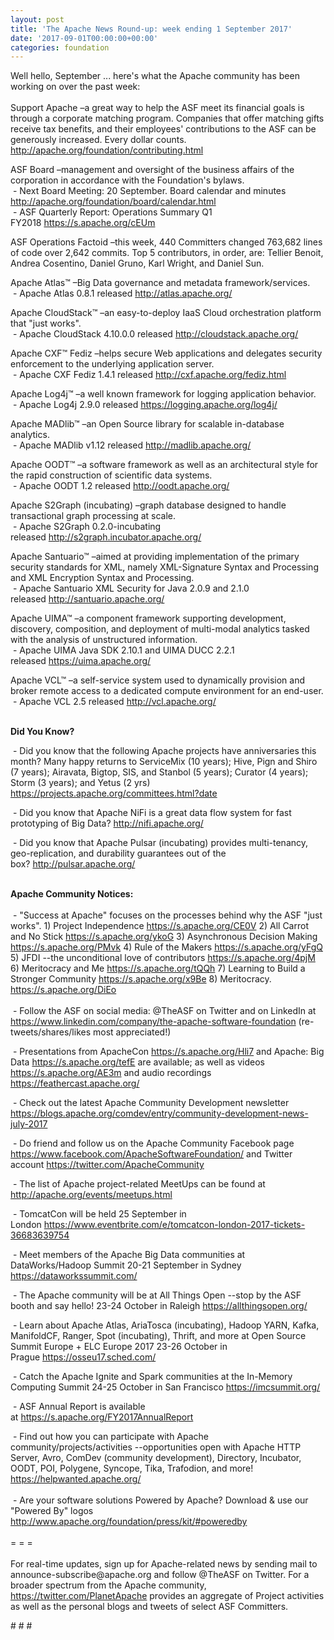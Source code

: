 ```yaml
---
layout: post
title: 'The Apache News Round-up: week ending 1 September 2017'
date: '2017-09-01T00:00:00+00:00'
categories: foundation
---
```

<div>Well hello, September ... here's what the Apache community has been working on over the past week:</div> 
  <div><br /></div> 
  <div>Support Apache –a great way to help the ASF meet its financial goals is through a corporate matching program. Companies that offer matching gifts receive tax benefits, and their employees' contributions to the ASF can be generously increased.&nbsp;Every dollar counts. <a href="http://apache.org/foundation/contributing.html">http://apache.org/foundation/contributing.html</a></div> 
  <p>ASF Board –management and oversight of the business affairs of the corporation in accordance with the Foundation's bylaws.<br />&nbsp;- Next Board Meeting: 20 September. Board calendar and minutes <a href="http://apache.org/foundation/board/calendar.html">http://apache.org/foundation/board/calendar.html</a><br />&nbsp;- ASF Quarterly Report: Operations Summary Q1 FY2018&nbsp;<a href="https://s.apache.org/cEUm">https://s.apache.org/cEUm</a></p> 
  <div>ASF Operations Factoid&nbsp;–this week, 440 Committers changed 763,682 lines of code over 2,642 commits. Top 5 contributors, in order, are: Tellier Benoit, Andrea Cosentino, Daniel Gruno, Karl Wright, and Daniel Sun.</div> 
  <div> 
    <p>Apache Atlas™ –Big&nbsp;Data governance and metadata framework/services.<br />&nbsp;- Apache Atlas 0.8.1 released&nbsp;<a href="http://atlas.apache.org/">http://atlas.apache.org/</a></p> 
    <p>Apache CloudStack™ –an easy-to-deploy IaaS Cloud orchestration platform that &quot;just works&quot;.<br />&nbsp;- Apache CloudStack 4.10.0.0 released&nbsp;<a href="http://cloudstack.apache.org/">http://cloudstack.apache.org/</a></p> 
    <p>Apache CXF™ Fediz –helps secure Web applications and delegates security enforcement to the underlying application server.<br />&nbsp;- Apache CXF Fediz 1.4.1 released&nbsp;<a href="http://cxf.apache.org/fediz.html">http://cxf.apache.org/fediz.html<br /></a></p> 
  </div> 
  <div> 
    <p>Apache Log4j™ –a well known framework for logging application behavior.<br />&nbsp;- Apache Log4j 2.9.0 released&nbsp;<a href="https://logging.apache.org/log4j/">https://logging.apache.org/log4j/</a></p> 
  </div> 
  <div>Apache MADlib™ –an Open Source library for scalable in-database analytics.<br />&nbsp;- Apache MADlib v1.12 released&nbsp;<a href="http://madlib.apache.org/">http://madlib.apache.org/</a></div> 
  <div> 
    <p>Apache OODT™ –a software framework as well as an architectural style for the rapid construction of scientific data systems.<br />&nbsp;- Apache OODT 1.2 released&nbsp;<a href="http://oodt.apache.org/">http://oodt.apache.org/</a></p> 
    <p>Apache S2Graph (incubating) –graph database designed to handle transactional graph processing at scale.<br />&nbsp;- Apache S2Graph 0.2.0-incubating released&nbsp;<a href="http://s2graph.incubator.apache.org/">http://s2graph.incubator.apache.org/</a></p> 
    <p>Apache Santuario™ –aimed at providing implementation of the primary security standards for XML, namely XML-Signature Syntax and Processing and XML Encryption Syntax and Processing.<br />&nbsp;- Apache Santuario XML Security for Java 2.0.9 and 2.1.0 released&nbsp;<a href="http://santuario.apache.org/">http://santuario.apache.org/</a></p> 
  </div> 
  <div> 
    <div></div> 
    <p>Apache UIMA™ –a component framework supporting development, discovery, composition, and deployment of multi-modal analytics tasked with the analysis of unstructured information.<br />&nbsp;- Apache UIMA Java SDK 2.10.1 and UIMA DUCC 2.2.1 released&nbsp;<a href="https://uima.apache.org/">https://uima.apache.org/</a></p> 
    <p>Apache VCL™ –a self-service system used to dynamically provision and broker remote access to a dedicated compute environment for an end-user.<br />&nbsp;- Apache VCL 2.5 released&nbsp;<a href="http://vcl.apache.org/">http://vcl.apache.org/</a></p> 
    <div><br /></div> 
  </div> 
  <div><strong>Did You Know?</strong></div> 
  <div> 
    <p>&nbsp;- Did you know that the following Apache projects have anniversaries this month? Many happy returns to ServiceMix (10 years); Hive, Pign and Shiro (7 years); Airavata, Bigtop, SIS, and Stanbol (5 years); Curator (4 years); Storm (3 years); and Yetus (2 yrs) <a href="https://projects.apache.org/committees.html?date">https://projects.apache.org/committees.html?date</a></p> 
    <p><a href="https://projects.apache.org/committees.html?date"></a>&nbsp;- Did you know that Apache NiFi is a great data flow system for fast prototyping of Big Data?&nbsp;<a href="http://nifi.apache.org/">http://nifi.apache.org/</a></p> 
    <p><a href="https://jaxenter.com/jax-magazine"></a>&nbsp;- Did you know that Apache Pulsar (incubating) provides multi-tenancy, geo-replication, and durability guarantees out of the box?&nbsp;<a href="http://pulsar.apache.org/">http://pulsar.apache.org/</a></p> 
  </div> 
  <div><br /></div> 
  <div><strong>Apache Community Notices:</strong></div> 
  <div><br /></div> 
  <div>&nbsp;- &quot;Success at Apache&quot; focuses on the processes behind why the ASF &quot;just works&quot;. 1) Project Independence <a href="https://s.apache.org/CE0V">https://s.apache.org/CE0V</a> 2) All Carrot and No Stick <a href="https://s.apache.org/ykoG">https://s.apache.org/ykoG</a> 3) Asynchronous Decision Making <a href="https://s.apache.org/PMvk%20">https://s.apache.org/PMvk</a> 4) Rule of the Makers <a href="https://s.apache.org/yFgQ">https://s.apache.org/yFgQ</a> 5) JFDI --the unconditional love of contributors <a href="https://s.apache.org/4pjM">https://s.apache.org/4pjM</a> 6) Meritocracy and Me <a href="https://s.apache.org/tQQh">https://s.apache.org/tQQh</a> 7) Learning to Build a Stronger Community <a href="https://s.apache.org/x9Be">https://s.apache.org/x9Be</a>&nbsp;8) Meritocracy. <a href="https://s.apache.org/DiEo">https://s.apache.org/DiEo</a></div> 
  <div><br /></div> 
  <div>&nbsp;- Follow the ASF on social media: @TheASF on Twitter and on LinkedIn at <a href="https://www.linkedin.com/company/the-apache-software-foundation">https://www.linkedin.com/company/the-apache-software-foundation</a> (re-tweets/shares/likes most appreciated!)</div> 
  <div> 
    <p>&nbsp;- Presentations from ApacheCon <a href="https://s.apache.org/Hli7">https://s.apache.org/Hli7</a> and Apache: Big Data <a href="https://s.apache.org/tefE">https://s.apache.org/tefE</a> are available; as well as videos <a href="https://s.apache.org/AE3m">https://s.apache.org/AE3m</a> and audio recordings <a href="https://feathercast.apache.org/">https://feathercast.apache.org/</a></p> 
    <p><a href="https://feathercast.apache.org/"></a>&nbsp;- Check out the latest Apache Community Development newsletter <a href="https://blogs.apache.org/comdev/entry/community-development-news-july-2017">https://blogs.apache.org/comdev/entry/community-development-news-july-2017</a></p> 
  </div> 
  <div>&nbsp;- Do friend and follow us on the Apache Community Facebook page <a href="https://www.facebook.com/ApacheSoftwareFoundation/">https://www.facebook.com/ApacheSoftwareFoundation/</a> and Twitter account <a href="https://twitter.com/ApacheCommunity">https://twitter.com/ApacheCommunity</a></div> 
  <div> 
    <p>&nbsp;- The list of Apache project-related MeetUps can be found at <a href="https://twitter.com/ApacheCommunity">http://apache.org/events/meetups.html</a></p> 
    <p>&nbsp;- TomcatCon will be held 25 September in London&nbsp;<a href="https://www.eventbrite.com/e/tomcatcon-london-2017-tickets-36683639754">https://www.eventbrite.com/e/tomcatcon-london-2017-tickets-36683639754</a></p> 
  </div> 
  <div> 
    <p>&nbsp;- Meet members of the Apache Big Data communities at DataWorks/Hadoop Summit 20-21 September in Sydney <a href="https://dataworkssummit.com/">https://dataworkssummit.com/</a></p> 
  </div> 
  <div> 
    <p>&nbsp;- The Apache community will be at All Things Open --stop by the ASF booth and say hello! 23-24 October in Raleigh&nbsp;<a href="https://allthingsopen.org/">https://allthingsopen.org/</a></p> 
    <p>&nbsp;- Learn about Apache Atlas, AriaTosca (incubating), Hadoop YARN, Kafka, ManifoldCF, Ranger, Spot (incubating), Thrift, and more at Open Source Summit Europe + ELC Europe 2017 23-26 October in Prague&nbsp;<a href="https://osseu17.sched.com/">https://osseu17.sched.com/</a></p> 
    <p>&nbsp;- Catch the Apache Ignite and Spark communities at the In-Memory Computing Summit 24-25 October in San Francisco <a href="https://imcsummit.org/">https://imcsummit.org/</a></p> 
    <p>&nbsp;- ASF Annual Report is available at&nbsp;<a href="https://s.apache.org/FY2017AnnualReport">https://s.apache.org/FY2017AnnualReport</a></p> 
  </div> 
  <div>&nbsp;- Find out how you can participate with Apache community/projects/activities --opportunities open with Apache HTTP Server, Avro, ComDev (community development), Directory, Incubator, OODT, POI, Polygene, Syncope, Tika, Trafodion, and more! <a href="https://helpwanted.apache.org/">https://helpwanted.apache.org/</a></div> 
  <div><br /></div> 
  <div>&nbsp;- Are your software solutions Powered by Apache? Download &amp; use our &quot;Powered By&quot; logos <a href="http://www.apache.org/foundation/press/kit/#poweredby">http://www.apache.org/foundation/press/kit/#poweredby</a></div> 
  <div><br /></div> 
  <div>= = =</div> 
  <div><br /></div> 
  <div>For real-time updates, sign up for Apache-related news by sending mail to announce-subscribe@apache.org and follow @TheASF on Twitter. For a broader spectrum from the Apache community, <a href="https://twitter.com/PlanetApache">https://twitter.com/PlanetApache</a> provides an aggregate of Project activities as well as the personal blogs and tweets of select ASF Committers.</div> 
  <p># # #</p>
